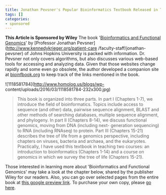 ```yaml
---
title: Jonathan Pevsner's Popular Bioinformatics Textbook Released in Third Edition
tags: []
categories:
- sponsored
---
```

**This Article is Sponsored by Wiley**
The book '[Bioinformatics and Functional
Genomics](http://www.wiley.com/WileyCDA/WileyTitle/productCd-1118581784.html)'
by [Professor Jonathan Pevsner](http://www.kennedykrieger.org/patient-care
/faculty-staff/jonathan-pevsner) of Johns Hopkins University is packed with
information. Dr. Pevsner not only covers algorithms, but also discusses
various web-based tools for accessing and analyzing data. Given that those
websites change rapidly and some even go obsolete, the author developed a
companion site at [bioinfbook.org](http://bioinfbook.org) to keep track of the
links mentioned in the book.
<!--more-->

![1118581784](http://www.homolog.us/blogs/wp-
content/uploads/2016/03/1118581784-232x300.jpg)

> This book is organized into three parts. In part I (Chapters 1-7), we
introduce the field of bioinformatics. Topics include access to sequence (and
other) data, pairwise sequence alignment, BLAST and other methods of searching
databases, multiple sequence alignment, and phylogeny. In part II (Chapters
8-14), we discuss functional genomics, moving from DNA (including next-
generation sequencing) to RNA (including RNAseq) to protein. Part III
(Chapters 15-21) describes the tree of life from a genomics perspective,
including chapters on viruses, bacteria and archaea, and the eukaryotes.
Practically, I have used this textbook in teaching two courses: an
introduction to bioinformatics (Chapters 1-14) and a course on genomics in
which we survey the tree of life (Chapters 15-21).

Those interested in learning more about 'Bioinformatics and Functional
Genomics' may take a look at the chapter below, shared by the publisher Wiley
for our readers. Also, you can go over selected pages from the entire book at
[this google preview
link](http://www.wiley.com/WileyCDA/WileyTitle/productCd-1118581784.html). To
purchase your own copy, please [go
here](http://www.wiley.com/WileyCDA/WileyTitle/productCd-1118581784.html).


<div id="report"></div>
<script src="/blogs/assets/js/pdfobject.js"></script>
<script>PDFObject.embed("http://www.homolog.us/blogs/wp-content/uploads/2016/03/C2.pdf", "#report");</script>

